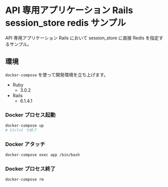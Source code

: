 # API 専用アプリケーション Rails session_store redis サンプル

API 専用アプリケーション Rails において session_store に直接 Redis を指定するサンプル。

## 環境

`docker-compose` を使って開発環境を立ち上げます。

- Ruby
  - 3.0.2
- Rails
  - 6.1.4.1

### Docker プロセス起動

```bash
docker-compose up
# Ctrl+C で終了
```

### Docker アタッチ

```bash
docker-compose exec app /bin/bash
```

### Docker プロセス終了

```bash
docker-compose rm
```